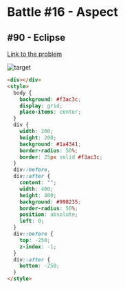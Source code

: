 # Battle #16 - Aspect

## #90 - Eclipse

[Link to the problem](https://cssbattle.dev/play/90)

![target](https://cssbattle.dev/targets/90.png)


```html
<div></div>
<style>
  body {
    background: #f3ac3c;
    display: grid;
    place-items: center;
  }
  div {
    width: 200;
    height: 200;
    background: #1a4341;
    border-radius: 50%;
    border: 25px solid #f3ac3c;
  }
  div::before,
  div::after {
    content: "";
    width: 400;
    height: 400;
    background: #998235;
    border-radius: 50%;
    position: absolute;
    left: 0;
  }
  div::before {
    top: -250;
    z-index: -1;
  }
  div::after {
    bottom: -250;
  }
</style>
```
